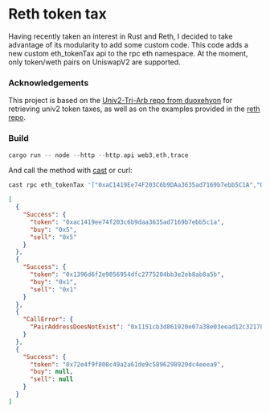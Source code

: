 # Reth token tax

Having recently taken an interest in Rust and Reth, I decided to take advantage of its modularity to add some custom code. 
This code adds a new custom eth_tokenTax api to the rpc eth namespace.
At the moment, only token/weth pairs on UniswapV2 are supported.

### Acknowledgements
This project is based on the [Univ2-Tri-Arb repo from duoxehyon](https://github.com/duoxehyon/univ2-tri-arb) for retrieving univ2 token taxes, as well as on the examples provided in the [reth repo](https://github.com/paradigmxyz/reth).

### Build
```rust
cargo run -- node --http --http.api web3,eth,trace
```

And call the method with [cast](https://github.com/foundry-rs/foundry) or curl:

```bash
cast rpc eth_tokenTax '["0xaC1419Ee74F203C6b9DAa3635ad7169b7ebb5C1A","0x1396D6F2e9056954DFc2775204bB3e2Eb8ab8a5B","0x1151CB3d861920e07a38e03eEAd12C32178567F6","0x72e4f9F808C49A2a61dE9C5896298920Dc4EEEa9"]' | jq
```

```json
[
  {
    "Success": {
      "token": "0xac1419ee74f203c6b9daa3635ad7169b7ebb5c1a",
      "buy": "0x5",
      "sell": "0x5"
    }
  },
  {
    "Success": {
      "token": "0x1396d6f2e9056954dfc2775204bb3e2eb8ab8a5b",
      "buy": "0x1",
      "sell": "0x1"
    }
  },
  {
    "CallError": {
      "PairAddressDoesNotExist": "0x1151cb3d861920e07a38e03eead12c32178567f6"
    }
  },
  {
    "Success": {
      "token": "0x72e4f9f808c49a2a61de9c5896298920dc4eeea9",
      "buy": null,
      "sell": null
    }
  }
]
```
